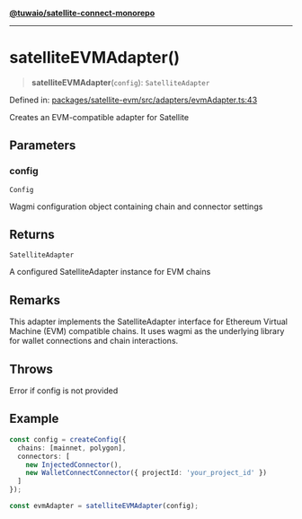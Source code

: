[**@tuwaio/satellite-connect-monorepo**](../../../README.md)

***

# satelliteEVMAdapter()

> **satelliteEVMAdapter**(`config`): `SatelliteAdapter`

Defined in: [packages/satellite-evm/src/adapters/evmAdapter.ts:43](https://github.com/TuwaIO/satellite-connect/blob/8360ff0360276ab1441103db09b4fae110570e1d/packages/satellite-evm/src/adapters/evmAdapter.ts#L43)

Creates an EVM-compatible adapter for Satellite

## Parameters

### config

`Config`

Wagmi configuration object containing chain and connector settings

## Returns

`SatelliteAdapter`

A configured SatelliteAdapter instance for EVM chains

## Remarks

This adapter implements the SatelliteAdapter interface for Ethereum Virtual Machine (EVM) compatible chains.
It uses wagmi as the underlying library for wallet connections and chain interactions.

## Throws

Error if config is not provided

## Example

```typescript
const config = createConfig({
  chains: [mainnet, polygon],
  connectors: [
    new InjectedConnector(),
    new WalletConnectConnector({ projectId: 'your_project_id' })
  ]
});

const evmAdapter = satelliteEVMAdapter(config);
```
